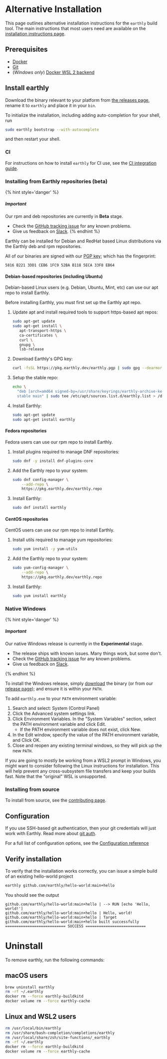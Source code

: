 # Alternative Installation

This page outlines alternative installation instructions for the `earthly` build tool. The main instructions that most users need are available on the [installation instructions page](https://earthly.dev/get-earthly).

## Prerequisites

* [Docker](https://docs.docker.com/install/)
* [Git](https://git-scm.com/book/en/v2/Getting-Started-Installing-Git)
* (*Windows only*) [Docker WSL 2 backend](https://docs.docker.com/docker-for-windows/wsl/)

## Install earthly

Download the binary relevant to your platform from [the releases page](https://github.com/earthly/earthly/releases), rename it to `earthly` and place it in your `bin`.

To initialize the installation, including adding auto-completion for your shell, run

```bash
sudo earthly bootstrap --with-autocomplete
```

and then restart your shell.

### CI

For instructions on how to install `earthly` for CI use, see the [CI integration guide](ci-integration/overview.md).

### Installing from Earthly repositories (**beta**)

{% hint style='danger' %}
##### Important

Our rpm and deb repositories are currently in **Beta** stage.

* Check the [GitHub tracking issue](https://github.com/earthly/earthly/issues/986) for any known problems.
* Give us feedback on [Slack](https://earthly.dev/slack).
{% endhint %}

Earthly can be installed for Debian and RedHat based Linux distributions via the Earthly deb and rpm repositories.

All of our binaries are signed with our [PGP key](https://pkg.earthly.dev/earthly.pgp); which has the fingerprint:

    5816 B221 3DD1 CEB6 1FC9 52BA B118 5ECA 33F8 EB64

#### Debian-based repositories (including Ubuntu)

Debian-based Linux users (e.g. Debian, Ubuntu, Mint, etc) can use our apt repo to install Earthly.

Before installing Earthly, you must first set up the Earthly apt repo.

1. Update apt and install required tools to support https-based apt repos:

   ```bash
   sudo apt-get update
   sudo apt-get install \
      apt-transport-https \
      ca-certificates \
      curl \
      gnupg \
      lsb-release
   ```

2. Download Earthly's GPG key:

   ```bash
   curl -fsSL https://pkg.earthly.dev/earthly.pgp | sudo gpg --dearmor -o /usr/share/keyrings/earthly-archive-keyring.gpg
   ```

3. Setup the stable repo:

   ```bash
   echo \
     "deb [arch=amd64 signed-by=/usr/share/keyrings/earthly-archive-keyring.gpg] https://pkg.earthly.dev/deb \
     stable main" | sudo tee /etc/apt/sources.list.d/earthly.list > /dev/null
   ```

4. Install Earthly:

   ```bash
   sudo apt-get update
   sudo apt-get install earthly
   ```


#### Fedora repositories

Fedora users can use our rpm repo to install Earthly.

1. Install plugins required to manage DNF repositories:

   ```bash
   sudo dnf -y install dnf-plugins-core
   ```

2. Add the Earthly repo to your system:

   ```bash
   sudo dnf config-manager \
       --add-repo \
       https://pkg.earthly.dev/earthly.repo
   ```

3. Install Earthly:

   ```bash
   sudo dnf install earthly
   ```

#### CentOS repositories

CentOS users can use our rpm repo to install Earthly.

1. Install utils required to manage yum repositories:

   ```bash
   sudo yum install -y yum-utils
   ```

2. Add the Earthly repo to your system:

   ```bash
   sudo yum-config-manager \
       --add-repo \
       https://pkg.earthly.dev/earthly.repo
   ```

3. Install Earthly:

   ```bash
   sudo yum install earthly
   ```

### Native Windows

{% hint style='danger' %}
##### Important

Our native Windows release is currently in the **Experimental** stage.

* The release ships with known issues. Many things work, but some don't.
* Check the [GitHub tracking issue](https://github.com/earthly/earthly/issues/1031) for any known problems.
* Give us feedback on [Slack](https://earthly.dev/slack).

{% endhint %}

To install the Windows release, simply [download](https://github.com/earthly/earthly/releases/latest/download/earthly-windows-amd64.exe) the binary (or from our [release page](https://github.com/earthly/earthly/releases/latest/)); and ensure it is within your `PATH`.

To add `earthly.exe` to your `PATH` environment variable:

1. Search and select: System (Control Panel)
2. Click the Advanced system settings link.
3. Click Environment Variables. In the "System Variables" section, select the PATH environment variable and click Edit.
   * If the PATH environment variable does not exist, click New.
4. In the Edit window, specify the value of the PATH environment variable, and Click OK.
5. Close and reopen any existing terminal windows, so they will pick up the new `PATH`.

If you are going to mostly be working from a WSL2 prompt in Windows, you might want to consider following the Linux instructions for installation. This will help prevent any cross-subsystem file transfers and keep your builds fast. Note that the "original" WSL is unsupported.

### Installing from source

To install from source, see the [contributing page](https://github.com/earthly/earthly/blob/main/CONTRIBUTING.md).

## Configuration

If you use SSH-based git authentication, then your git credentials will just work with Earthly. Read more about [git auth](./guides/auth.md).

For a full list of configuration options, see the [Configuration reference](./earthly-config/earthly-config.md)

## Verify installation

To verify that the installation works correctly, you can issue a simple build of an existing hello-world project

```bash
earthly github.com/earthly/hello-world:main+hello
```

You should see the output

```
github.com/earthly/hello-world:main+hello | --> RUN [echo 'Hello, world!']
github.com/earthly/hello-world:main+hello | Hello, world!
github.com/earthly/hello-world:main+hello | Target github.com/earthly/hello-world:main+hello built successfully
=========================== SUCCESS ===========================
```

# Uninstall

To remove earthly, run the following commands:

## macOS users

```bash
brew uninstall earthly
rm -rf ~/.earthly
docker rm --force earthly-buildkitd
docker volume rm --force earthly-cache
```

## Linux and WSL2 users

```bash
rm /usr/local/bin/earthly
rm /usr/share/bash-completion/completions/earthly
rm /usr/local/share/zsh/site-functions/_earthly
rm -rf ~/.earthly
docker rm --force earthly-buildkitd
docker volume rm --force earthly-cache
```
